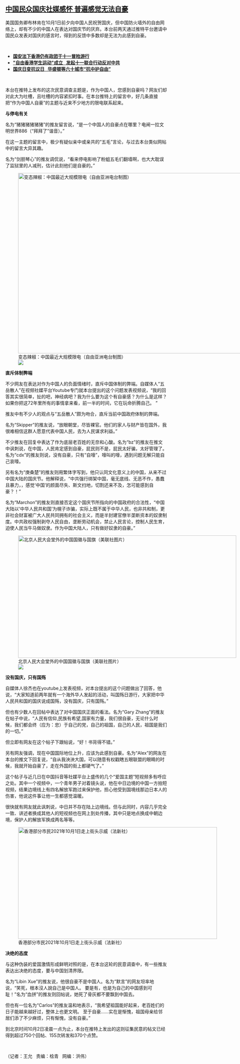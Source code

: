 <!--1633117320000-->
[中国民众国庆社媒感怀 普遍感觉无法自豪](https://www.rfa.org/mandarin/yataibaodao/zhengzhi/wy-10012021100850.html)
------

<p></p><p>美国国务卿布林肯在<span>10</span><span>月</span><span>1</span><span>日前夕向中国人民祝贺国庆，但中国防火墙外的自由网络上，却有不少的中国人在表达对国庆节的厌弃。本台前两天通过推特平台邀请中国民众发表对国庆的感言时，得到的反馈中多数却是无法为此感到自豪。</span></p><p><br/></p><ul><li><a href="https://www.rfa.org/mandarin/yataibaodao/gangtai/yw-10012021055556.html"><strong>国安法下香港仍有政团于十一冒险游行</strong></a></li><li><strong><a href="https://www.rfa.org/mandarin/yataibaodao/gangtai/sc2-09302021112107.html">"自由香港学生运动"成立   发起十一联合行动反对中共</a></strong></li><li><strong><a href="https://www.rfa.org/mandarin/yataibaodao/renquanfazhi/cm-10012020103505.html">国庆日变抗议日   华盛顿等六十城市“抗中护自由”</a></strong></li></ul><p><br/></p><p>本台在推特上发布的这次民意调查主题是，作为中国人，您感到自豪吗？网友们却对此大为吐槽，且吐槽的内容紧扣时事。在本台推特上的留言中，好几条直接把<span>“</span><span>作为中国人自豪</span><span>”</span><span>的主题与近来不少地方的限电联系起来。</span><span></span></p><p><strong>与停电有关</strong></p><p><span><span>名为</span></span><span>“</span><span>猪猪猪猪猪猪</span><span>”</span><span>的推友留言说，</span><span>“</span><span>是一个中国人的自豪点在哪里？电闸一拉文明世界</span><span>886</span><span>（</span><span>“</span><span>拜拜了</span><span>”</span><span>谐音）。</span><span>”</span></p><p><span><span>在这一主题的留言中，极少有疑似亲中或亲共的</span></span><span>“</span><span>五毛</span><span>”</span><span>言论，与过去本台类似网帖中的留言大异其趣。</span><span></span></p><p><span><span>名为</span></span><span>“</span><span>剑胆琴心</span><span>”</span><span>的推友调侃说，</span><span>“</span><span>看来停电影响了粉蛆五毛们翻墙啊，也大大耽误了监狱里的人减刑，估计此刻他们是自豪的。</span><span>”</span></p><p><span><figure class="image-richtext image-inline captioned" style="width:1000px;"><img alt="变态辣椒：中国最近大规模限电（自由亚洲电台制图）" height="563" src="https://www.rfa.org/mandarin/yataibaodao/zhengzhi/wy-10012021100850.html/wy1001b.jpg/@@images/ff617256-083e-4275-a82c-8b2d752de4e9.gif" title="wy1001b.jpg" width="1000"/><figcaption class="image-caption">变态辣椒：中国最近大规模限电（自由亚洲电台制图）</figcaption><small></small><div id="zoomattribute"><a data-caption="变态辣椒：中国最近大规模限电（自由亚洲电台制图）" data-fancybox="" href="https://www.rfa.org/mandarin/yataibaodao/zhengzhi/wy-10012021100850.html/wy1001b.jpg" id="single_image" title="变态辣椒：中国最近大规模限电（自由亚洲电台制图）"><img src="/++plone++rfa-resources/img/icon-zoom.png"/></a></div></figure></span></p><p><strong>直斥体制弊端</strong><span></span></p><p><span><span>不少网友在表达对作为中国人的负面情绪时，直斥中国体制的弊端。自媒体人</span></span><span>“</span><span>五岳散人</span><span>”</span><span>在视频社媒平台</span><span>Youtube</span><span>专门就本台提出的这个问题发表视频说，</span><span>“</span><span>我的回答其实很简单，扯的吧，神经病吧？我为什么要为这个有自豪感？为什么是这样？如果你把这</span><span>72</span><span>年里所有的事情拿来看，前一半的时间，它在玩命折腾自己。</span><span> ”</span></p><p><span><span>推友中有不少人的观点与</span></span><span>“</span><span>五岳散人</span><span>”</span><span>颇为吻合，直斥当前中国政府体制的弊端。</span><span></span></p><p><span><span>名为</span></span><span>“Skipper”</span><span>的推友说，</span><span>“</span><span>放眼朝堂，尽皆裸官。他们的家人与财产皆在国外，我很难相信这群人愿意代表中国人民，去为人民谋求利益。</span><span>”</span></p><p><span><span>不少推友在回复中表达了作为底层老百姓的无奈和心酸。名为</span></span><span>“bz”</span><span>的推友在推文中讽刺说，在中国，人民肯定感到自豪，屁民则不是，屁民太好骗，太好管理了。名为</span><span>“cdx”</span><span>的推友则说，没有自豪，只有</span><span>“</span><span>自嚎</span><span>”</span><span>，嚎叫的嚎，遇到问题无解只能自己哀嚎。</span></p><p><span><span>另有名为</span></span><span>“</span><span>庚桑楚</span><span>”</span><span>的推友则用繁体字写到，他只认同文化意义上的中国，从来不过中国大陆的国庆节。他解释说，</span><span>“</span><span>中共强行绑架中国，毫无底线、无恶不作，愚蠢且暴力，，感觉</span><span>‘</span><span>中国</span><span>’</span><span>的颜面尽失、斯文扫地，切割还来不及，怎可能感到自豪？！</span><span>”</span></p><p><span><span>名为</span></span><span>“Marchon”</span><span>的推友则直接否定这个国庆节所指向的中国政府的合法性，</span><span>“</span><span>中国大陆以</span><span>‘</span><span>中华人民共和国</span><span>’</span><span>为幌子诈骗，实际上既不属于中华人民，也非共和制，更非社会财富被广大人民共同拥有的社会主义，而是半封建官僚半垄断资本的奴隶制度。中共政权强制剥夺人民自由，垄断劳动机会，禁止人民言论，控制人民生育，迫使人民当牛马做奴隶。作为中国大陆人，只有做好奴隶的自豪。</span><span>”</span></p><p><span><figure class="image-richtext image-inline captioned" style="width:680px;"><img alt="北京人民大会堂外的中国国徽与国旗（美联社图片）" height="382" src="https://www.rfa.org/mandarin/yataibaodao/zhengzhi/wy-10012021100850.html/wy1001a.jpg/@@images/ae54aa0e-e57d-4ed2-aa16-e246a6b62fa9.jpeg" title="wy1001a.jpg" width="680"/><figcaption class="image-caption">北京人民大会堂外的中国国徽与国旗（美联社图片）</figcaption><small></small><div id="zoomattribute"><a data-caption="北京人民大会堂外的中国国徽与国旗（美联社图片）" data-fancybox="" href="https://www.rfa.org/mandarin/yataibaodao/zhengzhi/wy-10012021100850.html/wy1001a.jpg" id="single_image" title="北京人民大会堂外的中国国徽与国旗（美联社图片）"><img src="/++plone++rfa-resources/img/icon-zoom.png"/></a></div></figure></span></p><p><strong>没有国庆，只有国殇</strong><span></span></p><p><span><span>自媒体人徐杰也在</span></span><span>youtube</span><span>上发表视频，对本台提出的这个问题做出了回答，他说，</span><span>“</span><span>大家知道前两年就有一个海外华人发起的活动，叫国殇日游行，大家把中华人民共和国的国庆说成国殇，没有国庆，只有国殇。</span><span>”</span></p><p><span><span>但也有少数人在回帖中表达了对中国国庆正面的看法。名为</span></span><span>“Gary Zhang”</span><span>的推友在帖子中说，</span><span>“</span><span>人民有信仰</span><span>,</span><span>民族有希望</span><span>,</span><span>国家有力量，我们很自豪，无论什么时候，我们都会终（应为：忠）于自己的党，自己的祖国，自己的人民，祖国是我们的一切。</span><span>”</span></p><p><span><span>但立即有网友在这个帖子下跟帖说，</span></span><span>“</span><span>好！书背得不错。</span><span>”</span></p><p><span><span>另有网友强调，现在中国国际地位上升，应该为此感到自豪。名为</span></span><span>“Alex”</span><span>的网友在本台的推文下回复说，</span><span>“</span><span>自从我泱泱大国，可以随意有权戳瞎五眼联盟的眼睛的时候，我就开始自豪了，走在外国的街上都硬气了。</span><span>”</span></p><p><span><span>这个帖子与近几日在中国抖音等社媒平台上盛传的几个</span></span><span>“</span><span>爱国主题</span><span>”</span><span>短视频多有呼应之处。其中一个视频中，一个青年男子对着镜头说，他在中日边境的中国一方拍短视频，结果边境线上有四名解放军跑过来保护他，担心他受到国境线那边日本人的伤害，他说这件事让他一生都感觉温暖。</span><span></span></p><p><span><span>很快就有网友就此讽刺说，中日并不存在陆上边境线。但与此同时，内容几乎完全一致、讲述者换成其他人的短视频也在网上到处传播，其中只是地点换成中朝边境，保护人的解放军换成两名等等。</span></span><span></span></p><p><span><span><figure class="image-richtext image-inline captioned" style="width:620px;"><img alt="香港部分市民2021年10月1日走上街头示威（法新社）" height="349" src="https://www.rfa.org/mandarin/yataibaodao/zhengzhi/wy-10012021100850.html/wy1001.jpg/@@images/486348fa-d35e-4655-8355-34f2f386d3c9.jpeg" title="wy1001.jpg" width="620"/><figcaption class="image-caption">香港部分市民2021年10月1日走上街头示威（法新社）</figcaption><small></small></figure></span></span></p><p><strong>决绝的态度</strong><span></span></p><p><span><span>与这种伪装的爱国激情形成鲜明对照的是，在本台这轮的民意调查中，有一些推友表达出决绝的态度，要与中国划清界限。</span></span><span></span></p><p><span><span>名为</span></span><span>“Libin Xue”</span><span>的推友说，他很自豪不是中国人。名为</span><span>“</span><span>默言</span><span>”</span><span>的网友坦率地说，</span><span>“</span><span>笑死，根本沒人說自己是中国人。</span><span> <span>要是有，也是为自己的中国感到可耻！</span></span><span>”</span><span>名为</span><span>“</span><span>血拼</span><span>”</span><span>的推友则回帖说，她死了骨灰都不要飘到中国去。</span><span></span></p><p><span><span>但也有一位名为</span></span><span>“Carlos”</span><span>的推友温和地表示，</span><span>“</span><span>我希望祖国能好起来，老百姓们的日子能越来越好过，整体上也更文明。</span><span> <span>至于自豪</span></span><span>……</span><span>实在是惭愧，祖国母亲给邻居们添了不少麻烦，只有惭愧，没有自豪。</span><span>”</span></p><p><span><span>到北京时间</span></span><span>10</span><span>月</span><span>2</span><span>日凌晨一点为止，本台在推特上发出的这则征集民意的帖文已经得到超过</span><span>750</span><span>个回帖、</span><span>155</span><span>次转发和</span><span>370</span><span>个点赞。</span></p><p><br/></p><p><span><span>（记者：王允   责编：梒青   网编：洪伟）</span></span></p>
